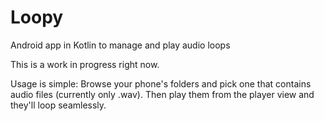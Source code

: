 # Loopy
Android app in Kotlin to manage and play audio loops

This is a work in progress right now.

Usage is simple: Browse your phone's folders and pick one that contains audio files (currently only .wav). Then play them from the player view and they'll loop seamlessly.
